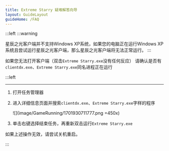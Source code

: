 ```yaml
---
title: Extreme Starry 疑难解答向导
layout: GuideLayout
guideHome: /FAQ
---
```


:::left
:::warning

<!-- TODO: 改用GFM语法 -->

星辰之光客户端并不支持Windows XP系统，如果您的电脑正在运行Windows XP系统且尝试运行星辰之光客户端，那么星辰之光客户端将无法正常运行。
:::

如果您无法打开客户端（双击`Extreme Starry.exe`没有任何反应）
请确认是否有`clientdx.exe`、`Extreme Starry.exe`同名进程正在运行

:::left

---

1. 打开任务管理器

1. 进入详细信息页面并搜索`clientdx.exe`、`Extreme Starry.exe`字样的程序

   ![](image/GameRunning/1701930711777.png =450x)

1. 单击右键选择结束任务，再重新双击运行`Extreme Starry.exe`

如果上述操作无效，请尝试关机重启。

:::

